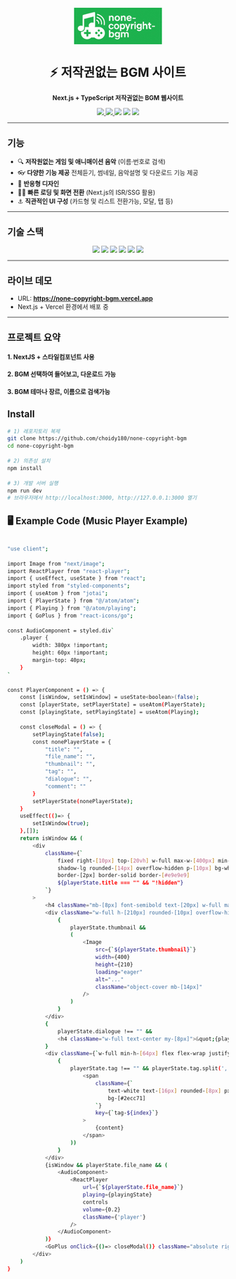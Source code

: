 <!-- BANNER -->
<p align="center">
  <img src="./public/none-copy.jpg" alt="None Copy Banner" width="200px" />
</p>

<h1 align="center">⚡ 저작권없는 BGM 사이트</h1>
<p align="center">
  <b>Next.js + TypeScript 저작권없는 BGM 웹사이트</b>
</p>

<p align="center">
  <a href="https://poke-next-amber.vercel.app">
    <img src="https://img.shields.io/badge/Live-Demo-blue?logo=vercel&logoColor=white" />
  </a>
  <a href="https://github.com/choidy180/poke-next">
    <img src="https://img.shields.io/github/stars/choidy180/poke-next?style=social" />
  </a>
  <img src="https://img.shields.io/github/license/choidy180/poke-next?color=brightgreen" />
  <img src="https://img.shields.io/badge/PRs-welcome-yellow?logo=github" />
  <img src="https://img.shields.io/badge/Made%20with-❤️-ff69b4" />
</p>

---

##  기능
- 🔍 **저작원없는 게임 및 애니매이션 음악** (이름·번호로 검색)
- 👓 **다양한 기능 제공** 전체듣기, 썸네일, 음악설명 및 다운로드 기능 제공
- 🎨 **반응형 디자인**
- 🏃‍♂️ **빠른 로딩 및 화면 전환** (Next.js의 ISR/SSG 활용)
- ⚓ **직관적인 UI 구성** (카드형 및 리스트 전환가능, 모달, 탭 등)

---

##  기술 스택
<p align="center">
  <img src="https://img.shields.io/badge/Next.js-000?logo=next.js" />
  <img src="https://img.shields.io/badge/TypeScript-3178C6?logo=typescript&logoColor=fff" />
  <img src="https://img.shields.io/badge/React-61DAFB?logo=react&logoColor=000" />
  <img src="https://img.shields.io/badge/API-PokeAPI-059CFA?logo=api" />
  <img src="https://img.shields.io/badge/CSS Modules-000?logo=css3&logoColor=fff" />
  <img src="https://img.shields.io/badge/Vercel-000?logo=vercel&logoColor=fff" />
</p>

---

##  라이브 데모
-  URL: **https://none-copyright-bgm.vercel.app**
-  Next.js + Vercel 환경에서 배포 중

---

##  프로젝트 요약
#### 1. NextJS + 스타일컴포넌트 사용
#### 2. BGM 선택하여 들어보고, 다운로드 가능
#### 3. BGM 테마나 장르, 이름으로 검색가능


##  Install
```bash
# 1) 레포지토리 복제
git clone https://github.com/choidy180/none-copyright-bgm
cd none-copyright-bgm

# 2) 의존성 설치
npm install

# 3) 개발 서버 실행
npm run dev
# 브라우저에서 http://localhost:3000, http://127.0.0.1:3000 열기
```

## 🖥️ Example Code (Music Player Example)
```bash

"use client";

import Image from "next/image";
import ReactPlayer from "react-player";
import { useEffect, useState } from "react";
import styled from "styled-components";
import { useAtom } from "jotai";
import { PlayerState } from "@/atom/atom";
import { Playing } from "@/atom/playing";
import { GoPlus } from "react-icons/go";

const AudioComponent = styled.div`
    .player {
        width: 380px !important;
        height: 60px !important;
        margin-top: 40px;
    }
`

const PlayerComponent = () => {
    const [isWindow, setIsWindow] = useState<boolean>(false);
    const [playerState, setPlayerState] = useAtom(PlayerState);
    const [playingState, setPlayingState] = useAtom(Playing);

    const closeModal = () => {
        setPlayingState(false);
        const nonePlayerState = {
            "title": "",
            "file_name": "",
            "thumbnail": "",
            "tag": "",
            "dialogue": "",
            "comment": ""
        }
        setPlayerState(nonePlayerState);
    }
    useEffect(()=> {
        setIsWindow(true);
    },[]);
    return isWindow && (
        <div 
            className={`
                fixed right-[10px] top-[20vh] w-full max-w-[400px] min-h-[100px] flex flex-col justify-start items-start 
                shadow-lg rounded-[14px] overflow-hidden p-[10px] bg-white
                border-[2px] border-solid border-[#e9e9e9]
                ${playerState.title === "" && "!hidden"}
            `}
        >
            <h4 className="mb-[8px] font-semibold text-[20px] w-full max-w-[calc(100%-40px)]">{playerState.title}</h4>
            <div className="w-full h-[210px] rounded-[10px] overflow-hidden flex justify-center items-center">
                {
                    playerState.thumbnail && 
                    (
                        <Image
                            src={`${playerState.thumbnail}`}
                            width={400}
                            height={210}
                            loading="eager"
                            alt="..."
                            className="object-cover mb-[14px]"
                        />
                    )
                }
            </div>
            {
                playerState.dialogue !== "" &&
                <h4 className="w-full text-center my-[8px]">&quot;{playerState.dialogue}&quot;</h4>
            }
            <div className={`w-full min-h-[64px] flex flex-wrap justify-start items-start mt-[10px] gap-[8px]`}>
                {
                    playerState.tag !== "" && playerState.tag.split(',').map((content:string, index:number) => (
                        <span 
                            className={`
                                text-white text-[16px] rounded-[8px] px-[10px] py-[2px]
                                bg-[#2ecc71]
                            `} 
                            key={`tag-${index}`}
                        >
                            {content}
                        </span>
                    ))
                }
            </div>
            {isWindow && playerState.file_name && (
                <AudioComponent>
                    <ReactPlayer 
                        url={`${playerState.file_name}`} 
                        playing={playingState} 
                        controls
                        volume={0.2}
                        className={'player'}
                    />
                </AudioComponent>
            )}
            <GoPlus onClick={()=> closeModal()} className="absolute right-[6px] top-[6px] rotate-45 text-[34px] cursor-pointer" />
        </div>
    )
}
```
